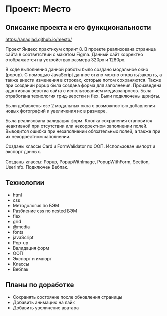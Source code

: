 # Проект: Место
## Описание проекта и его функциональности

https://anaglad.github.io/mesto/

Проект Яндекс практикум спринт 8.
В проекте реализована страница сайта в соответствии с макетом Figma. 
Данный сайт корректно отображается на устройствах размера 320рх и 1280рх.

В ходе выполнения данной работы было создано модальное окно (popup). 
С помощью JavaScript данное откно можно открыть/закрыть, а также внести изменения в строках, которые потом сохраняются. Также при создании popup была создана форма для заполнения.
Произведена адаптивная верстка сайта с использованием медиазапросов.
Была отработана технология грид-верстки и flex.
Были подключены шрифты.

Были добавлены езе 2 модальных окна с возможностью добавления новых фотографий и увеличения их в размере.

Была реализована валидация форм. Кнопка сохранения становится неактивной при отсутствии или некорректном заполнении полей. Выводится ошибка при незаполнении обязательных полей, а также при их некорректном заполнении. 

Созданы классы Card и FormValidator по ООП. Использован импорт и экспорт данных.

Созданы классы: Popup, PopupWithImage, PopupWithForm, Section, UserInfo. 
Подключен Вебпак.

## Технологии

* html
* css
* Методология по БЭМ
* Разбиение css по nested БЭМ
* flex
* grid
* @media
* fonts
* javaScript
* Pop-up
* Валидация форм
* ООП
* Экспорт и импорт
* Классы
* Вебпак

## Планы по доработке

* Сохранять состояние после обновления страницы
* Добавить анимацию на лайк
* Добавить увеличение аватара